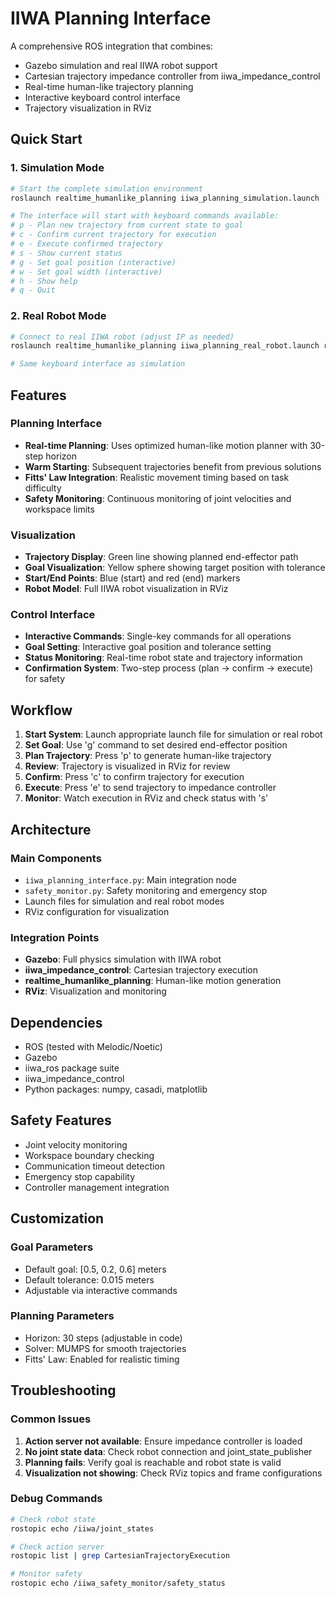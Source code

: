 # IIWA Planning Interface

A comprehensive ROS integration that combines:
- Gazebo simulation and real IIWA robot support
- Cartesian trajectory impedance controller from iiwa_impedance_control
- Real-time human-like trajectory planning
- Interactive keyboard control interface
- Trajectory visualization in RViz

## Quick Start

### 1. Simulation Mode

```bash
# Start the complete simulation environment
roslaunch realtime_humanlike_planning iiwa_planning_simulation.launch

# The interface will start with keyboard commands available:
# p - Plan new trajectory from current state to goal
# c - Confirm current trajectory for execution  
# e - Execute confirmed trajectory
# s - Show current status
# g - Set goal position (interactive)
# w - Set goal width (interactive)
# h - Show help
# q - Quit
```

### 2. Real Robot Mode

```bash
# Connect to real IIWA robot (adjust IP as needed)
roslaunch realtime_humanlike_planning iiwa_planning_real_robot.launch robot_ip:=172.31.1.147

# Same keyboard interface as simulation
```

## Features

### Planning Interface
- **Real-time Planning**: Uses optimized human-like motion planner with 30-step horizon
- **Warm Starting**: Subsequent trajectories benefit from previous solutions
- **Fitts' Law Integration**: Realistic movement timing based on task difficulty
- **Safety Monitoring**: Continuous monitoring of joint velocities and workspace limits

### Visualization
- **Trajectory Display**: Green line showing planned end-effector path
- **Goal Visualization**: Yellow sphere showing target position with tolerance
- **Start/End Points**: Blue (start) and red (end) markers
- **Robot Model**: Full IIWA robot visualization in RViz

### Control Interface
- **Interactive Commands**: Single-key commands for all operations
- **Goal Setting**: Interactive goal position and tolerance setting
- **Status Monitoring**: Real-time robot state and trajectory information
- **Confirmation System**: Two-step process (plan → confirm → execute) for safety

## Workflow

1. **Start System**: Launch appropriate launch file for simulation or real robot
2. **Set Goal**: Use 'g' command to set desired end-effector position
3. **Plan Trajectory**: Press 'p' to generate human-like trajectory
4. **Review**: Trajectory is visualized in RViz for review
5. **Confirm**: Press 'c' to confirm trajectory for execution
6. **Execute**: Press 'e' to send trajectory to impedance controller
7. **Monitor**: Watch execution in RViz and check status with 's'

## Architecture

### Main Components
- `iiwa_planning_interface.py`: Main integration node
- `safety_monitor.py`: Safety monitoring and emergency stop
- Launch files for simulation and real robot modes
- RViz configuration for visualization

### Integration Points
- **Gazebo**: Full physics simulation with IIWA robot
- **iiwa_impedance_control**: Cartesian trajectory execution
- **realtime_humanlike_planning**: Human-like motion generation
- **RViz**: Visualization and monitoring

## Dependencies

- ROS (tested with Melodic/Noetic)
- Gazebo
- iiwa_ros package suite
- iiwa_impedance_control
- Python packages: numpy, casadi, matplotlib

## Safety Features

- Joint velocity monitoring
- Workspace boundary checking
- Communication timeout detection
- Emergency stop capability
- Controller management integration

## Customization

### Goal Parameters
- Default goal: [0.5, 0.2, 0.6] meters
- Default tolerance: 0.015 meters
- Adjustable via interactive commands

### Planning Parameters
- Horizon: 30 steps (adjustable in code)
- Solver: MUMPS for smooth trajectories
- Fitts' Law: Enabled for realistic timing

## Troubleshooting

### Common Issues
1. **Action server not available**: Ensure impedance controller is loaded
2. **No joint state data**: Check robot connection and joint_state_publisher
3. **Planning fails**: Verify goal is reachable and robot state is valid
4. **Visualization not showing**: Check RViz topics and frame configurations

### Debug Commands
```bash
# Check robot state
rostopic echo /iiwa/joint_states

# Check action server
rostopic list | grep CartesianTrajectoryExecution

# Monitor safety
rostopic echo /iiwa_safety_monitor/safety_status
```
